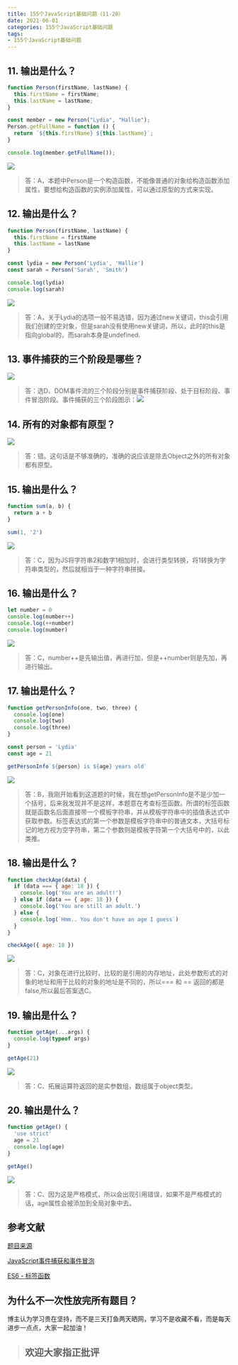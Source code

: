 ```yaml
---
title: 155个JavaScript基础问题（11-20）
date: 2021-06-01
categories: 155个JavaScript基础问题
tags: 
- 155个JavaScript基础问题
---
```

## 11. 输出是什么？
```js
function Person(firstName, lastName) {
  this.firstName = firstName;
  this.lastName = lastName;
}

const member = new Person("Lydia", "Hallie");
Person.getFullName = function () {
  return `${this.firstName} ${this.lastName}`;
}

console.log(member.getFullName());
```
![](https://img-blog.csdnimg.cn/img_convert/bb1d4a2282306ef1dc2202beb5ef268d.png)

>答：A，本题中Person是一个构造函数，不能像普通的对象给构造函数添加属性，要想给构造函数的实例添加属性，可以通过原型的方式来实现。

## 12. 输出是什么？
```js
function Person(firstName, lastName) {
  this.firstName = firstName
  this.lastName = lastName
}

const lydia = new Person('Lydia', 'Hallie')
const sarah = Person('Sarah', 'Smith')

console.log(lydia)
console.log(sarah)
```
![](https://img-blog.csdnimg.cn/img_convert/7d22adf5ab0ab3a8f5826bb6a5b204ae.png)

>答：A，关于Lydia的选项一般不易选错，因为通过new关键词，this会引用我们创建的空对象，但是sarah没有使用new关键词，所以，此时的this是指向global的，而sarah本身是undefined.

## 13. 事件捕获的三个阶段是哪些？
![](https://img-blog.csdnimg.cn/img_convert/561c062c904081f4136c0184e429f7d7.png)

>答：选D、DOM事件流的三个阶段分别是事件捕获阶段、处于目标阶段、事件冒泡阶段。事件捕获的三个阶段图示：![](https://img-blog.csdnimg.cn/img_convert/a62390057b66bda69fa9fa9f2d7fc67a.png)

## 14. 所有的对象都有原型？
![](https://img-blog.csdnimg.cn/img_convert/d85f4d790b94ac5aaefd02040c3092b3.png)

>答：错。这句话是不够准确的，准确的说应该是除去Object之外的所有对象都有原型。

## 15. 输出是什么？
```js
function sum(a, b) {
  return a + b
}

sum(1, '2')
```
![](https://img-blog.csdnimg.cn/img_convert/bf3ceb532a4e9cfe8743a7c4f44a62cc.png)

>答：C，因为JS将字符串2和数字1相加时，会进行类型转换，将1转换为字符串类型的，然后就相当于一种字符串拼接。

## 16. 输出是什么？
```js
let number = 0
console.log(number++)
console.log(++number)
console.log(number)
```
![](https://img-blog.csdnimg.cn/img_convert/9df0951d8fee2123a94f94e777e376bd.png)

>答：C，number++是先输出值，再进行加，但是++number则是先加，再进行输出。

## 17. 输出是什么？
```js
function getPersonInfo(one, two, three) {
  console.log(one)
  console.log(two)
  console.log(three)
}

const person = 'Lydia'
const age = 21

getPersonInfo`${person} is ${age} years old`
```
![](https://img-blog.csdnimg.cn/img_convert/5bef2ad85bb78ed2b1cdcce8bb835e87.png)

>答：B，我刚开始看到这道题的时候，我在想getPersonInfo是不是少加一个括号，后来我发现并不是这样，本题意在考查标签函数。所谓的标签函数就是函数名后面直接带一个模板字符串，并从模板字符串中的插值表达式中获取参数。标签表达式的第一个参数是模板字符串中的普通文本，大括号标记的地方视为空字符串，第二个参数则是模板字符第一个大括号中的，以此类推。

## 18. 输出是什么？
```js
function checkAge(data) {
  if (data === { age: 18 }) {
    console.log('You are an adult!')
  } else if (data == { age: 18 }) {
    console.log('You are still an adult.')
  } else {
    console.log(`Hmm.. You don't have an age I guess`)
  }
}

checkAge({ age: 18 })
```
![](https://img-blog.csdnimg.cn/img_convert/03ff811fb18e02bc17be1e51e8aae4fd.png)

>答：C，对象在进行比较时，比较的是引用的内存地址，此处参数形式的对象的地址和用于比较的对象的地址是不同的，所以=== 和 == 返回的都是false,所以最后答案选C。

## 19. 输出是什么？
```js
function getAge(...args) {
  console.log(typeof args)
}

getAge(21)
```
![](https://p3-juejin.byteimg.com/tos-cn-i-k3u1fbpfcp/778d806389204f1f8a1ca377c48ed76c~tplv-k3u1fbpfcp-zoom-1.image)

>答：C、拓展运算符返回的是实参数组，数组属于object类型。

## 20. 输出是什么？
```js
function getAge() {
  'use strict'
  age = 21
  console.log(age)
}

getAge()
```
![](https://img-blog.csdnimg.cn/img_convert/a952524c9835489c8df56ac35fa8b387.png)

>答：C、因为这是严格模式，所以会出现引用错误，如果不是严格模式的话，age属性会被添加到全局对象中去。

## 参考文献
[题目来源](https://github.com/lydiahallie/javascript-questions)

[JavaScript事件捕获和事件冒泡](https://www.bilibili.com/video/BV1m7411L7YW?from=search&seid=5828352374642195178)

[ES6 - 标签函数](https://zhuanlan.zhihu.com/p/31687266)

## 为什么不一次性放完所有题目？
博主认为学习贵在坚持，而不是三天打鱼两天晒网，学习不是收藏不看，而是每天进步一点点，大家一起加油！
>## 欢迎大家指正批评
